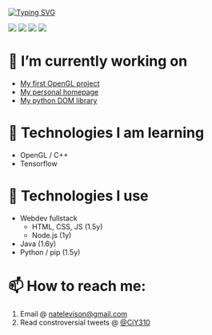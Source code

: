 [![Typing SVG](https://readme-typing-svg.herokuapp.com?font=Open+Sans&duration=1500&pause=1000&color=ffffff&vCenter=true&width=435&lines=%F0%9F%91%8B+Hello;%F0%9F%98%84+I+am+Nate+Levison+;%F0%9F%91%A8%E2%80%8D%F0%9F%92%BB+Full+Stack+Programmer;%F0%9F%97%9D+1.5y+Java+and+W2+experience;%F0%9F%A5%A3+Mac+and+Cheese+Enthusiast)](https://git.io/typing-svg)

<!--   my-icons -->
<p>
    <a href="https://github.com/Cheespeasa1234/Cheespeasa1234"><img src="https://img.shields.io/badge/status-updating-brightgreen.svg"></a>
    <a href="https://github.com/Cheespeasa1234/Cheespeasa1234/graphs/contributors"><img src="https://img.shields.io/github/contributors/BEPb/BEPb?color=blue"></a>
    <a href="https://github.com/Cheespeasa1234/Cheespeasa1234/stargazers"><img src="https://img.shields.io/github/stars/BEPb/BEPb.svg?logo=github"></a>
    <a href="https://github.com/Cheespeasa1234/Cheespeasa1234/network/members"><img src="https://img.shields.io/github/forks/BEPb/BEPb.svg?color=blue&logo=github"></a>
</p>

# 🔭 I’m currently working on
  -  [My first OpenGL project](https://github.com/Cheespeasa1234/OpenGL)
  -  [My personal homepage](https://Cheespeasa1234.github.io)
  -  [My python DOM library](https://github.com/Cheespeasa1234/py-dom-creator)
# 🌱 Technologies I am learning
  - OpenGL / C++
  - Tensorflow
# 🌳 Technologies I use
  - Webdev fullstack
    - HTML, CSS, JS (1.5y)
    - Node.js (1y)
  - Java (1.6y)
  - Python / pip (1.5y)  


# 📫 How to reach me:
  1. Email @ [natelevison@gmail.com](mailto:natelevison@gmail.com)
  2. Read constroversial tweets @ [@CiY310](https://www.twitter.com/CiY310) 
